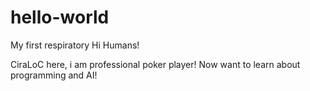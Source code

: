 # hello-world
My first respiratory
Hi Humans!

CiraLoC here, i am professional poker player!
Now want to learn about programming and AI!
